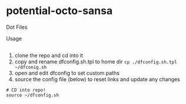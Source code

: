 potential-octo-sansa
====================

Dot Files

Usage
##

1. clone the repo and cd into it
2. copy and rename dfconfig.sh.tpl to home dir `cp ./dfconfig.sh.tpl ~/dfconig.sh`
3. open and edit dfconfig to set custom paths
4. source the config file (below) to reset links and update any changes

```shell
# CD into repo!
source ~/dfconfig.sh
```


